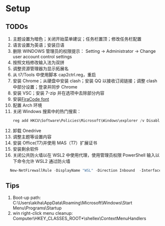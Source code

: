 # Setup

## TODOs

1. 主题设置为暗色；关闭开始菜单建议；任务栏置顶；修改任务栏配置
2. 语言设置为英语；安装日语
3. 删除 WINDOWS 管理员的权限提示：
   Setting -> Administrator -> Change user account control settings
4. 按照文档修改输入法为双拼
5. 调整资源管理器为显示拓展名
6. 从 t7/Tools 中使用脚本 cap2ctrl.reg，重启
7. 安装 Chrome；从硬盘中安装 clash；安装 QQ 以接收订阅链接；调整 clash 中部分设置；登录并同步 Chrome
8. 安装 VSC；安装 7-zip 并在选项中去除部分内容
9. 安装[FiraCode font](https://github.com/tonsky/FiraCode/releases)
10. 配置 Arch 环境
11. 关闭 Windows 搜索中的热门搜索：
    ```PowerShell
    reg add HKCU\Software\Policies\Microsoft\Windows\explorer /v DisableSearchBoxSuggestions /t reg_dword /d 1 /f
    ```
12. 卸载 Onedrive
13. 调整主题等设置内容
14. 安装 Office(T7)并使用 MAS（T7）扩展证书
15. 安装剩余软件
16. 关闭公共防火墙以在 WSL2 中使用代理，使用管理员权限 PowerShell 输入以下命令允许 WSL2 通过防火墙

```PowerShell
  New-NetFirewallRule -DisplayName "WSL" -Direction Inbound  -InterfaceAlias "vEthernet (WSL)"  -Action Allow
```

## Tips

1. Boot-up path: C:\Users\akiha\AppData\Roaming\Microsoft\Windows\Start Menu\Programs\Startup
2. win right-click menu cleanup: Computer\HKEY_CLASSES_ROOT\*\shellex\ContextMenuHandlers
